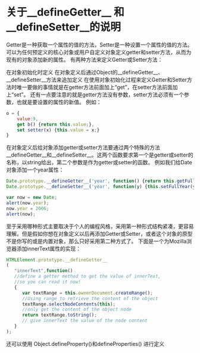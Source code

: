 # 关于__defineGetter__ 和__defineSetter__的说明

Getter是一种获取一个属性的值的方法，Setter是一种设置一个属性的值的方法。可以为任何预定义的核心对象或用户自定义对象定义getter和setter方法，从而为现有的对象添加新的属性。 有两种方法来定义Getter或Setter方法：

在对象初始化时定义  在对象定义后通过Object的__defineGetter__、__defineSetter__方法来追加定义  在使用对象初始化过程来定义Getter和Setter方法时唯一要做的事情就是在getter方法前面加上“get”，在setter方法前面加上“set”。 还有一点要注意的就是getter方法没有参数，setter方法必须有一个参数，也就是要设置的属性的新值。 例如：

```js
o = {     
    value:9,     
    get b() {return this.value;},     
    set setter(x) {this.value = x;}     
} 
```

在对象定义后给对象添加getter或setter方法要通过两个特殊的方法__defineGetter__和__defineSetter__。这两个函数要求第一个是getter或setter的名称，以string给出，第二个参数是作为getter或setter的函数。
例如我们给Date对象添加一个year属性：

```js
Date.prototype.__defineGetter__('year', function() {return this.getFullYear();});     
Date.prototype.__defineSetter__('year', function(y) {this.setFullYear(y)});     

var now = new Date;     
alert(now.year);     
now.year = 2006;     
alert(now);   

```

至于采用哪种形式主要取决于个人的编程风格，采用第一种形式结构紧凑，更容易理解。但是假如你想在对象定义以后再添加Getter或Setter，或者这个对象的原型不是你写的或是内置对象，那么只好采用第二种方式了。 下面是一个为Mozilla浏览器添加innerText属性的实现：

```js
HTMLElement.prototype.__defineGetter__      
(     
   "innerText",function()     
   //define a getter method to get the value of innerText,      
   //so you can read it now!      
   {     
      var textRange = this.ownerDocument.createRange();     
      //Using range to retrieve the content of the object     
      textRange.selectNodeContents(this);     
      //only get the content of the object node     
      return textRange.toString();     
      // give innerText the value of the node content     
   }     
); 
```

还可以使用 Object.defineProperty()和defineProperties() 进行定义

